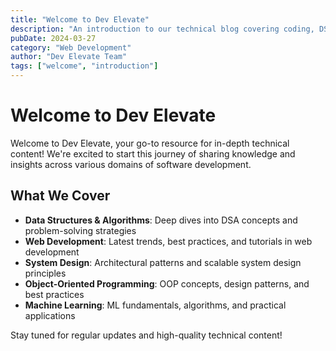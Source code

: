 ```yaml
---
title: "Welcome to Dev Elevate"
description: "An introduction to our technical blog covering coding, DSA, web development, system design, OOP, and machine learning."
pubDate: 2024-03-27
category: "Web Development"
author: "Dev Elevate Team"
tags: ["welcome", "introduction"]
---
```


# Welcome to Dev Elevate

Welcome to Dev Elevate, your go-to resource for in-depth technical content! We're excited to start this journey of sharing knowledge and insights across various domains of software development.

## What We Cover

- **Data Structures & Algorithms**: Deep dives into DSA concepts and problem-solving strategies
- **Web Development**: Latest trends, best practices, and tutorials in web development
- **System Design**: Architectural patterns and scalable system design principles
- **Object-Oriented Programming**: OOP concepts, design patterns, and best practices
- **Machine Learning**: ML fundamentals, algorithms, and practical applications

Stay tuned for regular updates and high-quality technical content!